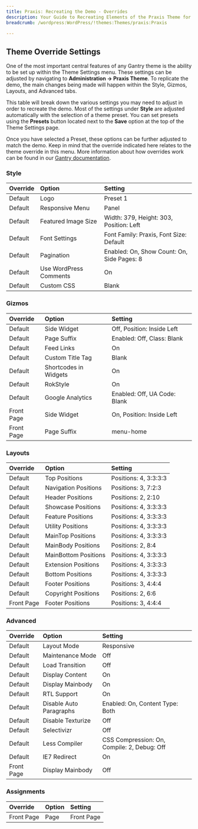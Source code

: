 ```yaml
---
title: Praxis: Recreating the Demo - Overrides
description: Your Guide to Recreating Elements of the Praxis Theme for WordPress
breadcrumb: /wordpress:WordPress/!themes:Themes/praxis:Praxis

---
```


Theme Override Settings
-----

One of the most important central features of any Gantry theme is the ability to be set up within the Theme Settings menu. These settings can be adjusted by navigating to **Administration -> Praxis Theme**. To replicate the demo, the main changes being made will happen within the Style, Gizmos, Layouts, and Advanced tabs.

This table will break down the various settings you may need to adjust in order to recreate the demo. Most of the settings under **Style** are adjusted automatically with the selection of a theme preset. You can set presets using the **Presets** button located next to the **Save** option at the top of the Theme Settings page.

Once you have selected a Preset, these options can be further adjusted to match the demo. Keep in mind that the override indicated here relates to the theme override in this menu. More information about how overrides work can be found in our [Gantry documentation][override].

### Style

| Override | Option                 | Setting                                    |  
| :------- | :--------------------- | :----------------------------------------- |  
| Default  | Logo                   | Preset 1                                   |  
| Default  | Responsive Menu        | Panel                                      |  
| Default  | Featured Image Size    | Width: 379, Height: 303, Position: Left    |  
| Default  | Font Settings          | Font Family: Praxis, Font Size: Default    |  
| Default  | Pagination             | Enabled: On, Show Count: On, Side Pages: 8 |  
| Default  | Use WordPress Comments | On                                         |  
| Default  | Custom CSS             | Blank                                      |  

### Gizmos

| Override   | Option                | Setting                      |  
| :--------- | :-------------------- | :--------------------------- |  
| Default    | Side Widget           | Off, Position: Inside Left   |  
| Default    | Page Suffix           | Enabled: Off, Class: Blank   |  
| Default    | Feed Links            | On                           |  
| Default    | Custom Title Tag      | Blank                        |  
| Default    | Shortcodes in Widgets | On                           |  
| Default    | RokStyle              | On                           |  
| Default    | Google Analytics      | Enabled: Off, UA Code: Blank |  
| Front Page | Side Widget           | On, Position: Inside Left    |  
| Front Page | Page Suffix           | menu-home                    |  

### Layouts

| Override   | Option               | Setting               |  
| :--------- | :------------------- | :-------------------- |  
| Default    | Top Positions        | Positions: 4, 3:3:3:3 |  
| Default    | Navigation Positions | Positions: 3, 7:2:3   |  
| Default    | Header Positions     | Positions: 2, 2:10    |  
| Default    | Showcase Positions   | Positions: 4, 3:3:3:3 |  
| Default    | Feature Positions    | Positions: 4, 3:3:3:3 |  
| Default    | Utility Positions    | Positions: 4, 3:3:3:3 |  
| Default    | MainTop Positions    | Positions: 4, 3:3:3:3 |  
| Default    | MainBody Positions   | Positions: 2, 8:4     |  
| Default    | MainBottom Positions | Positions: 4, 3:3:3:3 |  
| Default    | Extension Positions  | Positions: 4, 3:3:3:3 |  
| Default    | Bottom Positions     | Positions: 4, 3:3:3:3 |  
| Default    | Footer Positions     | Positions: 3, 4:4:4   |  
| Default    | Copyright Positions  | Positions: 2, 6:6     |  
| Front Page | Footer Positions     | Positions: 3, 4:4:4   |  

### Advanced

| Override   | Option                  | Setting                                     |  
| :--------- | :---------------------- | :------------------------------------------ |  
| Default    | Layout Mode             | Responsive                                  |  
| Default    | Maintenance Mode        | Off                                         |  
| Default    | Load Transition         | Off                                         |  
| Default    | Display Content         | On                                          |  
| Default    | Display Mainbody        | On                                          |  
| Default    | RTL Support             | On                                          |  
| Default    | Disable Auto Paragraphs | Enabled: On, Content Type: Both             |  
| Default    | Disable Texturize       | Off                                         |  
| Default    | Selectivizr             | Off                                         |  
| Default    | Less Compiler           | CSS Compression: On, Compile: 2, Debug: Off |  
| Default    | IE7 Redirect            | On                                          |  
| Front Page | Display Mainbody        | Off                                         |  


### Assignments

| Override   | Option | Setting    |  
| :--------- | :----- | :--------- |  
| Front Page | Page   | Front Page |  

[demo]: assets/Praxis2.jpeg
[menu]: ../../start/menu.md
[override]: http://gantry-framework.org/documentation/wordpress/configure/